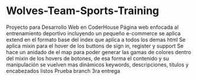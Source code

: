 # Wolves-Team-Sports-Training
Proyecto para Desarrollo Web en CoderHouse
Página web enfocada al entrenamiento deportivo incluyendo un pequeño e-commerce
se aplica extend en el formato base del index que aplica a todos los demas html
Se aplica mixin para el hover de los buttons de sign in, register y support
Se hace un anidado de el map para poder generar las gamas de colores dentro del mixin de los hovers de botones, de esa forma el contenido y su manipulación se vuelven mas dinámicos
keywords, descripciones, títulos y encabezados listos
Prueba branch 3ra entrega